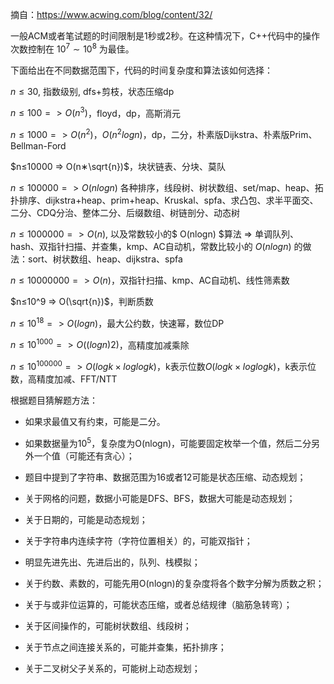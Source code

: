 摘自：https://www.acwing.com/blog/content/32/

一般ACM或者笔试题的时间限制是1秒或2秒。在这种情况下，C++代码中的操作次数控制在 $10^7∼10^8$ 为最佳。

下面给出在不同数据范围下，代码的时间复杂度和算法该如何选择：

$n≤30$, 指数级别, dfs+剪枝，状态压缩dp

$n≤100 => O(n^3)$，floyd，dp，高斯消元

$n≤1000 => O(n^2)，O(n^2logn)$，dp，二分，朴素版Dijkstra、朴素版Prim、Bellman-Ford

$n≤10000 => O(n∗\sqrt{n})$，块状链表、分块、莫队

$n≤100000 => O(nlogn)$ 各种排序，线段树、树状数组、set/map、heap、拓扑排序、dijkstra+heap、prim+heap、Kruskal、spfa、求凸包、求半平面交、二分、CDQ分治、整体二分、后缀数组、树链剖分、动态树

$n≤1000000 => O(n)$, 以及常数较小的$ O(nlogn) $算法 => 单调队列、 hash、双指针扫描、并查集，kmp、AC自动机，常数比较小的 $O(nlogn)$ 的做法：sort、树状数组、heap、dijkstra、spfa

$n≤10000000 => O(n)$，双指针扫描、kmp、AC自动机、线性筛素数

$n≤10^9 => O(\sqrt{n})$，判断质数

$n≤10^{18} => O(logn)$，最大公约数，快速幂，数位DP

$n≤10^{1000} => O((logn)2)$，高精度加减乘除

$n≤10^{100000} => O(logk×loglogk)$，k表示位数$O(logk×loglogk)$，k表示位数，高精度加减、FFT/NTT



根据题目猜解题方法：

- 如果求最值又有约束，可能是二分。

- 如果数据量为$10^5$，复杂度为O(nlogn)，可能要固定枚举一个值，然后二分另外一个值（可能还有贪心）；

- 题目中提到了字符串、数据范围为16或者12可能是状态压缩、动态规划；

- 关于网格的问题，数据小可能是DFS、BFS，数据大可能是动态规划；

- 关于日期的，可能是动态规划；

- 关于字符串内连续字符（字符位置相关）的，可能双指针；

- 明显先进先出、先进后出的，队列、栈模拟；

- 关于约数、素数的，可能先用O(nlogn)的复杂度将各个数字分解为质数之积；

- 关于与或非位运算的，可能状态压缩，或者总结规律（脑筋急转弯）；

- 关于区间操作的，可能树状数组、线段树；

- 关于节点之间连接关系的，可能并查集，拓扑排序；

- 关于二叉树父子关系的，可能树上动态规划；







